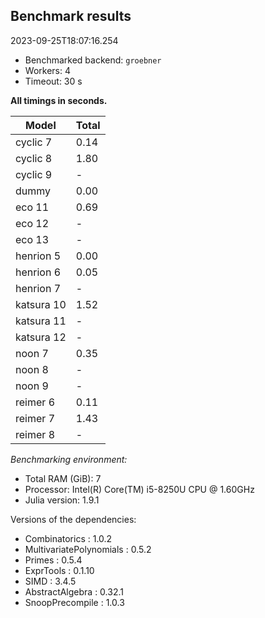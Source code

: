 ## Benchmark results

2023-09-25T18:07:16.254

- Benchmarked backend: `groebner`
- Workers: 4
- Timeout: 30 s

**All timings in seconds.**

|Model|Total|
|-----|---|
|cyclic 7|0.14|
|cyclic 8|1.80|
|cyclic 9| - |
|dummy|0.00|
|eco 11|0.69|
|eco 12| - |
|eco 13| - |
|henrion 5|0.00|
|henrion 6|0.05|
|henrion 7| - |
|katsura 10|1.52|
|katsura 11| - |
|katsura 12| - |
|noon 7|0.35|
|noon 8| - |
|noon 9| - |
|reimer 6|0.11|
|reimer 7|1.43|
|reimer 8| - |

*Benchmarking environment:*

* Total RAM (GiB): 7
* Processor: Intel(R) Core(TM) i5-8250U CPU @ 1.60GHz
* Julia version: 1.9.1

Versions of the dependencies:

* Combinatorics : 1.0.2
* MultivariatePolynomials : 0.5.2
* Primes : 0.5.4
* ExprTools : 0.1.10
* SIMD : 3.4.5
* AbstractAlgebra : 0.32.1
* SnoopPrecompile : 1.0.3
